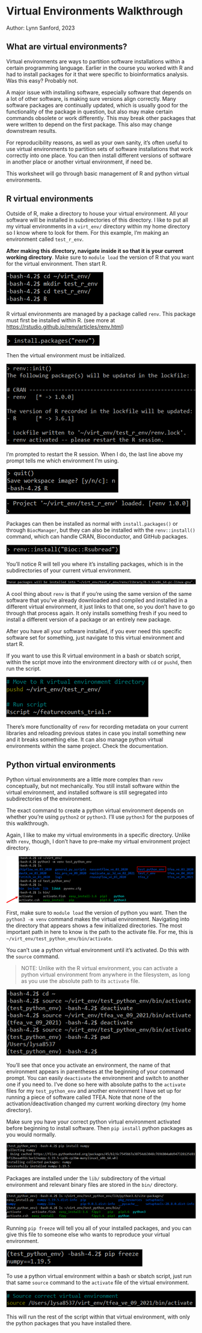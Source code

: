 # Virtual Environments Walkthrough
Author: Lynn Sanford, 2023

## What are virtual environments?
Virtual environments are ways to partition software installations within a certain programming language. Earlier in the course you worked with R and had to install packages for it that were specific to bioinformatics analysis. Was this easy? Probably not.

A major issue with installing software, especially software that depends on a lot of other software, is making sure versions align correctly. Many software packages are continually updated, which is usually good for the functionality of the package in question, but also may make certain commands obsolete or work differently. This may break other packages that were written to depend on the first package. This also may change downstream results.

For reproducibility reasons, as well as your own sanity, it’s often useful to use virtual environments to partition sets of software installations that work correctly into one place. You can then install different versions of software in another place or another virtual environment, if need be.

This worksheet will go through basic management of R and python virtual environments.

## R virtual environments
Outside of R, make a directory to house your virtual environment. All your software will be installed in subdirectories of this directory. I like to put all my virtual environments in a `virt_env/` directory within my home directory so I know where to look for them. For this example, I’m making an environment called `test_r_env`.

**After making this directory, navigate inside it so that it is your current working directory**. Make sure to `module load` the version of R that you want for the virtual environment. Then start R.

![Make renv directory](md_images/make_r_ve_dir.png)
 
R virtual environments are managed by a package called `renv`. This package must first be installed within R. (see more at https://rstudio.github.io/renv/articles/renv.html)

![Install renv](md_images/install_renv.png)

Then the virtual environment must be initialized.

![Initialize renv](md_images/initialize_renv.png)

I’m prompted to restart the R session. When I do, the last line above my prompt tells me which environment I’m using. 

![Quit R](md_images/quit_R.png)

![Restart R](md_images/restart_R.png)

Packages can then be installed as normal with `install.packages()` or through `BiocManager`, but they can also be installed with the `renv::install()` command, which can handle CRAN, Bioconductor, and GitHub packages.

![Renv install](md_images/renv_install.png)
 
You’ll notice R will tell you where it’s installing packages, which is in the subdirectories of your current virtual environment.

![Renv install directory](md_images/renv_install_directory.png)
 
A cool thing about `renv` is that if you’re using the same version of the same software that you’ve already downloaded and compiled and installed in a different virtual environment, it just links to that one, so you don’t have to go through that process again. It only installs something fresh if you need to install a different version of a package or an entirely new package.

After you have all your software installed, if you ever need this specific software set for something, just navigate to this virtual environment and start R.

If you want to use this R virtual environment in a bash or sbatch script, within the script move into the environment directory with `cd` or `pushd`, then run the script.

![Renv in script](md_images/renv_in_script.png)
 
There’s more functionality of `renv` for recording metadata on your current libraries and reloading previous states in case you install something new and it breaks something else. It can also manage python virtual environments within the same project. Check the documentation.

## Python virtual environments
Python virtual environments are a little more complex than `renv` conceptually, but not mechanically. You still install software within the virtual environment, and installed software is still segregated into subdirectories of the environment.

The exact command to create a python virtual environment depends on whether you’re using `python2` or `python3`. I’ll use `python3` for the purposes of this walkthrough.

Again, I like to make my virtual environments in a specific directory. Unlike with `renv`, though, I don’t have to pre-make my virtual environment project directory.

![venv make environment](md_images/venv_make_environment.png)
 
First, make sure to `module load` the version of python you want. Then the `python3 -m venv` command makes the virtual environment. Navigating into the directory that appears shows a few initialized directories. The most important path in here to know is the path to the activate file. For me, this is `~/virt_env/test_python_env/bin/activate`.

You can’t use a python virtual environment until it’s activated. Do this with the `source` command.

>NOTE: Unlike with the R virtual environment, you can activate a python virtual environment from anywhere in the filesystem, as long as you use the absolute path to its `activate` file.

![Changing python environment](md_images/changing_python_env.png)
 
You’ll see that once you activate an environment, the name of that environment appears in parentheses at the beginning of your command prompt. You can easily `deactivate` the environment and switch to another one if you need to. I’ve done so here with absolute paths to the `activate` files for my `test_python_env` and another environment I have set up for running a piece of software called TFEA. Note that none of the activation/deactivation changed my current working directory (my home directory).

Make sure you have your correct python virtual environment activated before beginning to install software. Then `pip install` python packages as you would normally.

![Pip install](md_images/pip_install.png)
 
Packages are installed under the `lib/` subdirectory of the virtual environment and relevant binary files are stored in the `bin/` directory.

![venv package locations](md_images/venv_package_locations.png)
 
Running `pip freeze` will tell you all of your installed packages, and you can give this file to someone else who wants to reproduce your virtual environment.

![Pip freeze](md_images/pip_freeze.png)
 
To use a python virtual environment within a bash or sbatch script, just run that same `source` command to the `activate` file of the virtual environment.

![venv in script](md_images/venv_in_script.png)
 
This will run the rest of the script within that virtual environment, with only the python packages that you have installed there.